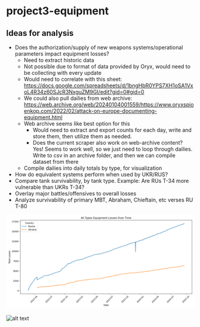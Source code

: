 # project3-equipment

## Ideas for analysis

- Does the authorization/supply of new weapons systems/operational parameters impact equipment losses?
    - Need to extract historic data
    - Not possible due to format of data provided by Oryx, would need to be collecting with every update
    - Would need to correlate with this sheet: https://docs.google.com/spreadsheets/d/1bngHbR0YPS7XH1oSA1VxoL4R34z60SJcR3NxguZM9GI/edit?gid=0#gid=0
    - We could also pull dailies from web archive: https://web.archive.org/web/20240104001559/https://www.oryxspioenkop.com/2022/02/attack-on-europe-documenting-equipment.html
    - Web archive seems like best option for this
        - Would need to extract and export counts for each day, write and store them, then utilize them as needed. 
        - Does the current scraper also work on web-archive content? Yes! Seems to work well, so we just need to loop through dailies. Write to csv in an archive folder, and then we can compile dataset from there
    - Compile dailies into daily totals by type, for visualization
- How do equivalent systems perform when used by UKR/RUS?
- Compare tank survivability, by tank type. Example: Are RUs T-34 more vulnerable than UKRs T-34?
- Overlay major battles/offensives to overall losses
- Analyze survivability of primary MBT, Abraham, Chieftain, etc verses RU T-80

![alt text](https://github.com/m6urns/project3-equipment/blob/matt/plots/all_types_over_time.png?raw=true "All Types") 

![alt text](https://github.com/m6urns/project3-equipment/blob/matt/plots/T72-B_losses.png?raw=true "All Types")